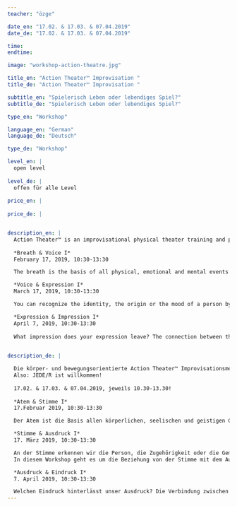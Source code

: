 ```yaml
---
teacher: "özge"

date_en: "17.02. & 17.03. & 07.04.2019"
date_de: "17.02. & 17.03. & 07.04.2019"

time:
endtime:

image: "workshop-action-theatre.jpg"

title_en: "Action Theater™ Improvisation "
title_de: "Action Theater™ Improvisation "

subtitle_en: "Spielerisch Leben oder lebendiges Spiel?"
subtitle_de: "Spielerisch Leben oder lebendiges Spiel?"

type_en: "Workshop"

language_en: "German"
language_de: "Deutsch"

type_de: "Workshop"

level_en: |
  open level  
  
level_de: |
  offen für alle Level  
  
price_en: |
  
price_de: |


description_en: |
  Action Theater™ is an improvisational physical theater training and performance method. It addresses perception, awareness and the process of change. It integrates body and mind and promotes spontaneous and conscious expression. We follow the changing contents of our inner and outer awareness and respond to it through movement, vocalization, and speech. Fundamental to the practice of Action Theater™  to achieve more presence on stage and in life. My work focuses on the applications of this method in other fields of life. Playful, experimental and individual. Therefore, everybody regardless of performance experience can attend the classes.  
  
  *Breath & Voice I*  
  February 17, 2019, 10:30-13:30  

  The breath is the basis of all physical, emotional and mental events of human beings. In this workshop, we explore the relationship between breath and voice, the transition from breath to sound and movement.  

  *Voice & Expression I* 
  March 17, 2019, 10:30-13:30

  You can recognize the identity, the origin or the mood of a person by their voice. The power of the voice is also exposed in the expression. This workshop is about the relationship between the voice and the expression.  

  *Expression & Impression I*   
  April 7, 2019, 10:30-13:30  
 
  What impression does your expression leave? The connection between these processes is the focus of this workshop. We explore phenomena such as the so-called transparency and authenticity.

  
description_de: |

  Die körper- und bewegungsorientierte Action Theater™ Improvisationsmethode arbeitet mit Wahrnehmung, Bewusstsein und dessen Veränderungsprozesse. Sie integriert Körper und Geist und fördert den spontanen und bewussten Ausdruck. Wir folgen den wechselnden Inhalten unserer inneren und äußeren Wahrnehmung und antworten auf sie durch körperliche, stimmliche und/oder sprachliche Handlungen (actions). Ein Ziel dieser Methode ist mehr Präsenz auf der Bühne und im Leben zu erreichen. Mein Fokus liegt auf der Anwendbarkeit dieser Methode in anderen Lebensbereiche also "Applied" Action Theater™. Spielerisch, experimentell und individuell.  
  Also: JEDE/R ist willkommen!  
  
  17.02. & 17.03. & 07.04.2019, jeweils 10.30-13.30!  
  
  *Atem & Stimme I* 
  17.Februar 2019, 10:30-13:30  

  Der Atem ist die Basis allen körperlichen, seelischen und geistigen Geschehens des Menschen. In diesem Workshop erforschen wir den Zusammenhang von Atem und Stimme, den Übergang vom Atem zum Klang und zur Bewegung.  

  *Stimme & Ausdruck I*  
  17. März 2019, 10:30-13:30  

  An der Stimme erkennen wir die Person, die Zugehörigkeit oder die Gemütslage. Ihre Macht ist auch in dem Ausdruck zu erkennen.    
  In diesem Workshop geht es um die Beziehung von der Stimme mit dem Ausdruck.

  *Ausdruck & Eindruck I*   
  7. April 2019, 10:30-13:30 

  Welchen Eindruck hinterlässt unser Ausdruck? Die Verbindung zwischen diesen Vorgängen stellt den Fokus dieses Workshops dar. Wir erforschen Phänomene wie die sogenannte Transparenz und Authentizität.  
---
```




